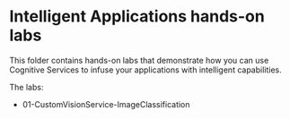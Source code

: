 # Intelligent Applications hands-on labs
This folder contains hands-on labs that demonstrate how you can use Cognitive Services to infuse your applications with intelligent capabilities. 

The labs:

- 01-CustomVisionService-ImageClassification

